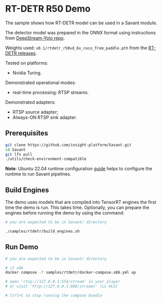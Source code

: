 # RT-DETR R50 Demo

The sample shows how RT-DETR model can be used in a Savant module.

The detector model was prepared in the ONNX format using instructions from [DeepStream-Yolo repo](https://github.com/marcoslucianops/DeepStream-Yolo/blob/master/docs/RTDETR.md).

Weights used: `v0.1/rtdetr_r50vd_6x_coco_from_paddle.pth`  from the [RT-DETR releases](https://github.com/lyuwenyu/storage/releases).

Tested on platforms:

- Nvidia Turing.

Demonstrated operational modes:

- real-time processing: RTSP streams.

Demonstrated adapters:

- RTSP source adapter;
- Always-ON RTSP sink adapter.

## Prerequisites

```bash
git clone https://github.com/insight-platform/Savant.git
cd Savant
git lfs pull
./utils/check-environment-compatible
```

**Note**: Ubuntu 22.04 runtime configuration [guide](https://insight-platform.github.io/Savant/develop/getting_started/0_configure_prod_env.html) helps to configure the runtime to run Savant pipelines.

## Build Engines

The demo uses models that are compiled into TensorRT engines the first time the demo is run. This takes time. Optionally, you can prepare the engines before running the demo by using the command:

```bash
# you are expected to be in Savant/ directory

./samples/rtdetr/build_engines.sh
```

## Run Demo

```bash
# you are expected to be in Savant/ directory

# if x86
docker compose -f samples/rtdetr/docker-compose.x86.yml up

# open 'rtsp://127.0.0.1:554/stream' in your player
# or visit 'http://127.0.0.1:888/stream/' (LL-HLS)

# Ctrl+C to stop running the compose bundle
```
